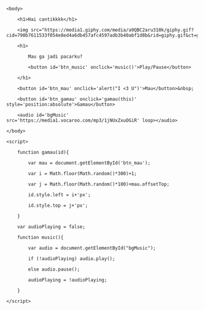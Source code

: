 
































<html>

    <body>

        <h1>Hai cantikkkk</h1>

        <img src="https://media1.giphy.com/media/a9QBC2aru310k/giphy.gif?cid=790b7611533f054e8ed4a6db457afc4597adb3b40abf1d8b&rid=giphy.gif&ct=g">

        <h1>

            Mau ga jadi pacarku?

            <button id='btn_music' onclick='music()'>Play/Pause</button>

        </h1>

        <button id='btn_mau' onclick='alert("I <3 U")'>Mau</button>&nbsp;

        <button id='btn_gamau' onclick='gamau(this)' style='position:absolute'>Gamau</button>

        <audio id='bgMusic' src='https://media1.vocaroo.com/mp3/1jNUxZxuOGiR' loop></audio>

    </body>

    <script>

        function gamau(id){

            var mau = document.getElementById('btn_mau');

            var i = Math.floor(Math.random()*300)+1;

            var j = Math.floor(Math.random()*100)+mau.offsetTop;

            id.style.left = i+'px';

            id.style.top = j+'px';

        }

        var audioPlaying = false;

        function music(){

            var audio = document.getElementById("bgMusic");

            if (!audioPlaying) audio.play();

            else audio.pause();

            audioPlaying = !audioPlaying;

        }

    </script>

</html

    
    
    
    
    
 
